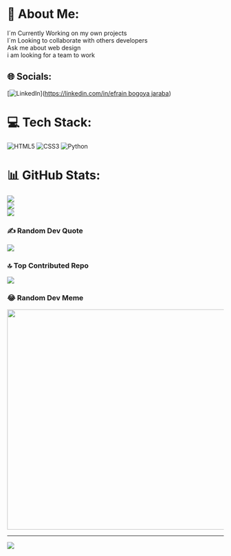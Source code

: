 # 💫 About Me:
I´m Currently Working on my own projects<br>I´m Looking to collaborate with others developers<br>Ask me about web design<br>i am looking for a team to work


## 🌐 Socials:
[![LinkedIn](https://img.shields.io/badge/LinkedIn-%230077B5.svg?logo=linkedin&logoColor=white)]([https://linkedin.com/in/efrain bogoya jaraba](https://www.linkedin.com/in/efrain-bogoya-jaraba-ab785978/)) 

# 💻 Tech Stack:
![HTML5](https://img.shields.io/badge/html5-%23E34F26.svg?style=for-the-badge&logo=html5&logoColor=white) ![CSS3](https://img.shields.io/badge/css3-%231572B6.svg?style=for-the-badge&logo=css3&logoColor=white) ![Python](https://img.shields.io/badge/python-3670A0?style=for-the-badge&logo=python&logoColor=ffdd54)
# 📊 GitHub Stats:
![](https://github-readme-stats.vercel.app/api?username=Efrain&theme=dark&hide_border=false&include_all_commits=false&count_private=false)<br/>
![](https://github-readme-streak-stats.herokuapp.com/?user=Efrain&theme=dark&hide_border=false)<br/>
![](https://github-readme-stats.vercel.app/api/top-langs/?username=Efrain&theme=dark&hide_border=false&include_all_commits=false&count_private=false&layout=compact)

### ✍️ Random Dev Quote
![](https://quotes-github-readme.vercel.app/api?type=horizontal&theme=radical)

### 🔝 Top Contributed Repo
![](https://github-contributor-stats.vercel.app/api?username=Efrain&limit=5&theme=dark&combine_all_yearly_contributions=true)

### 😂 Random Dev Meme
<img src="https://rm.up.railway.app/" width="512px"/>

---
[![](https://visitcount.itsvg.in/api?id=Efrain&icon=0&color=0)](https://visitcount.itsvg.in)

<!-- Proudly created with GPRM ( https://gprm.itsvg.in ) -->
